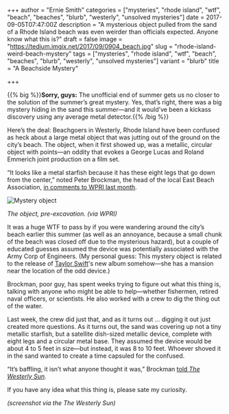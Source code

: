 +++
author = "Ernie Smith"
categories = ["mysteries", "rhode island", "wtf", "beach", "beaches", "blurb", "westerly", "unsolved mysteries"]
date = 2017-09-05T07:47:00Z
description = "A mysterious object pulled from the sand of a Rhode Island beach was even weirder than officials expected. Anyone know what this is?"
draft = false
image = "https://tedium.imgix.net/2017/09/0904_beach.jpg"
slug = "rhode-island-weird-beach-mystery"
tags = ["mysteries", "rhode island", "wtf", "beach", "beaches", "blurb", "westerly", "unsolved mysteries"]
variant = "blurb"
title = "A Beachside Mystery"

+++

{{% big %}}**Sorry, guys:** The unofficial end of summer gets us no closer to the solution of the summer’s great mystery. Yes, that’s right, there was a big mystery hiding in the sand this summer—and it would’ve been a kickass discovery using any average metal detector.{{% /big %}}

Here’s the deal: Beachgoers in Westerly, Rhode Island have been confused as heck about a large metal object that was jutting out of the ground on the city’s beach. The object, when it first showed up, was a metallic, circular object with points—an oddity that evokes a George Lucas and Roland Emmerich joint production on a film set.

“It looks like a metal starfish because it has these eight legs that go down from the center,” noted Peter Brockman, the head of the local East Beach Association, [in comments to WPRI last month](http://wpri.com/2017/08/11/mystery-surrounds-strange-object-found-in-waters-off-westerly/).

![Mystery object](https://tedium.imgix.net/2017/09/0904_beach2.jpg)

*The object, pre-excavation. (via WPRI)*

It was a huge WTF to pass by if you were wandering around the city’s beach earlier this summer (as well as an annoyance, because a small chunk of the beach was closed off due to the mysterious hazard), but a couple of educated guesses assumed the device was potentially associated with the Army Corp of Engineers. (My personal guess: This mystery object is related to the release of [Taylor Swift](http://amzn.to/2vGYtaT)'s new album somehow—she has a mansion near the location of the odd device.)

Brockman, poor guy, has spent weeks trying to figure out what this thing is, talking with anyone who might be able to help—whether fishermen, retired naval officers, or scientists. He also worked with a crew to dig the thing out of the water.

Last week, the crew did just that, and as it turns out … digging it out just created more questions. As it turns out, the sand was covering up not a tiny metallic starfish, but a satellite dish-sized metallic device, complete with eight legs and a circular metal base. They assumed the device would be about 4 to 5 feet in size—but instead, it was 8 to 10 feet. Whoever shoved it in the sand wanted to create a time capsuled for the confused.

“It’s baffling, it isn’t what anyone thought it was,” Brockman [told *The Westerly Sun*](http://www.thewesterlysun.com/news/topnews/10795634-154/mystery-objects-removal-from-the-sands-off-east-beach-creates.html).

If you have any idea what this thing is, please sate my curiosity.

*(screenshot via the The Westerly Sun)*